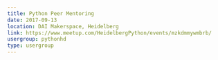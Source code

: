 ```yaml
---
title: Python Peer Mentoring
date: 2017-09-13
location: DAI Makerspace, Heidelberg
link: https://www.meetup.com/HeidelbergPython/events/mzkdmmywmbrb/
usergroup: pythonhd
type: usergroup
---
```

